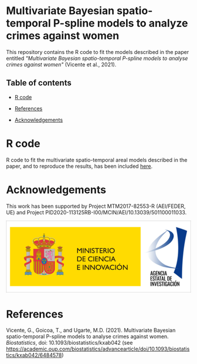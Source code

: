 # Multivariate Bayesian spatio-temporal P-spline models to analyze crimes against women 
This repository contains the R code to fit the models described in the paper entitled _"Multivariate Bayesian spatio-temporal P-spline models to analyse crimes against women"_ (Vicente et al., 2021).


## Table of contents
- [R code](#R-code)

- [References](#References)

- [Acknowledgements](#Acknowledgements)


# R code
R code to fit the multivariate spatio-temporal areal models described in the paper, and to reproduce the results, has been included [here](https://github.com/spatialstatisticsupna/Multivariate_spatio_temporal_P_spline/blob/master/R/).


# Acknowledgements
This work has been supported by Project MTM2017-82553-R (AEI/FEDER, UE) and Project PID2020-113125RB-I00/MCIN/AEI/10.13039/501100011033.

![plot](https://github.com/spatialstatisticsupna/Multivariate_spatio_temporal_P_spline/blob/master/micin-aei.jpg)

# References
Vicente, G., Goicoa, T., and Ugarte, M.D. (2021). Multivariate Bayesian spatio-temporal P-spline models to analyse crimes against women. _Biostatistics_, doi: 10.1093/biostatistics/kxab042 (see https://academic.oup.com/biostatistics/advancearticle/doi/10.1093/biostatistics/kxab042/6484578)


  
